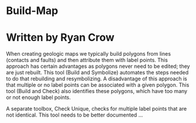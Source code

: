 # Build-Map
# Written by Ryan Crow

When creating geologic maps we typically build polygons from lines (contacts and faults) and then attribute them with label points. 
This approach has certain advantages as polygons never need to be edited; they are just rebuilt. This tool (Build and Symbolize) automates 
the steps needed to do that rebuilding and resymbolizing. A disadvantage of this approach is that multiple or no label points can be 
associated with a given polygon. This tool (Build and Check) also identifies these polygons, which have too many or not enough label points. 

A separate toolbox, Check Unique, checks for multiple label points that are not identical. This tool needs to be better documented ...
